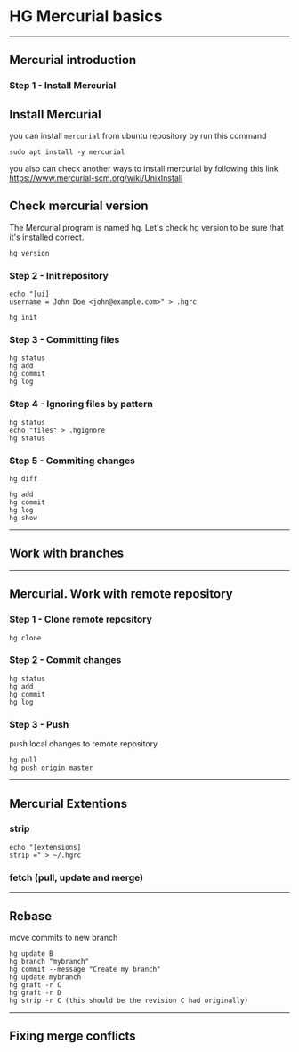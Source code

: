 # HG Mercurial basics

---

## Mercurial introduction

### Step 1 - Install Mercurial

## Install Mercurial

you can install `mercurial` from ubuntu repository by run this command

```
sudo apt install -y mercurial
```

you also can check another ways to install mercurial by following this link https://www.mercurial-scm.org/wiki/UnixInstall

## Check mercurial version

The Mercurial program is named hg.
Let's check hg version to be sure that it's installed correct.

```
hg version
```

### Step 2 - Init repository

```
echo "[ui]
username = John Doe <john@example.com>" > .hgrc
```

```
hg init
```

### Step 3 - Committing files

```
hg status
hg add
hg commit
hg log
```

### Step 4 - Ignoring files by pattern

```
hg status
echo "files" > .hgignore
hg status
```

### Step 5 - Commiting changes

```
hg diff

hg add
hg commit
hg log
hg show
```

---

## Work with branches

---

## Mercurial. Work with remote repository

### Step 1 - Clone remote repository

```
hg clone
```

### Step 2 - Commit changes

```
hg status
hg add
hg commit
hg log
```

### Step 3 - Push

push local changes to remote repository

```
hg pull
hg push origin master
```

---

## Mercurial Extentions

### strip

```
echo "[extensions]
strip =" > ~/.hgrc
```

### fetch (pull, update and merge)

---

## Rebase

move commits to new branch

```
hg update B
hg branch "mybranch"
hg commit --message "Create my branch"
hg update mybranch
hg graft -r C
hg graft -r D
hg strip -r C (this should be the revision C had originally)
```

---

## Fixing merge conflicts


